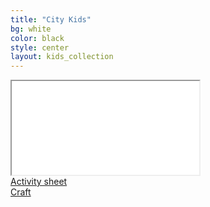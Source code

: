 ```yaml
---
title: "City Kids"
bg: white
color: black
style: center
layout: kids_collection
---
```



<div class="bgimage"></div>


<div class="icontain"><iframe title="The title of the video" src="//www.youtube-nocookie.com/embed/owgoCjVaxTs" allowfullscreen></iframe></div>

<div class="row btnlinks">
    <div class="col s12 m6 btnlink">
      <a class="waves-effect waves-light btn-large light-blue lighten-2" href='hshshshshsh'>Activity sheet</a>
    </div>
    <div class="col s12 m6 btnlink">
      <a class="waves-effect waves-light btn-large light-blue lighten-2" href="hjhjhjhjhjh">Craft</a>  
</div>
